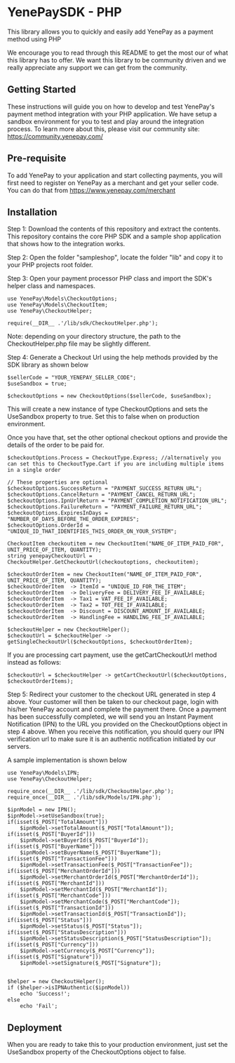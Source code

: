 # YenePaySDK - PHP

This library allows you to quickly and easily add YenePay as a payment method using PHP

We encourage you to read through this README to get the most our of what this library has to offer. We want this library to be community driven and we really appreciate any support we can get from the community.

## Getting Started

These instructions will guide you on how to develop and test YenePay's payment method integration with your PHP application. We have setup a sandbox environment for you to test and play around the integration process. To learn more about this, please visit our community site: https://community.yenepay.com/

## Pre-requisite

To add YenePay to your application and start collecting payments, you will first need to register on YenePay as a merchant and get your seller code. You can do that from https://www.yenepay.com/merchant

## Installation

Step 1: Download the contents of this repository and extract the contents. This repository contains the core PHP SDK and a sample shop application that shows how to the integration works. 

Step 2: Open the folder "sampleshop", locate the folder "lib" and copy it to your PHP projects root folder. 

Step 3: Open your payment processor PHP class and import the SDK's helper class and namespaces.

```
use YenePay\Models\CheckoutOptions;
use YenePay\Models\CheckoutItem;
use YenePay\CheckoutHelper;

require(__DIR__ .'/lib/sdk/CheckoutHelper.php');
```
Note: depending on your directory structure, the path to the CheckoutHelper.php file may be slightly different.

Step 4: Generate a Checkout Url using the help methods provided by the SDK library as shown below

```
$sellerCode = "YOUR_YENEPAY_SELLER_CODE";
$useSandbox = true;

$checkoutOptions = new CheckoutOptions($sellerCode, $useSandbox);
```

This will create a new instance of type CheckoutOptions and sets the UseSandbox property to true. Set this to false when on production environment.

Once you have that, set the other optional checkout options and provide the details of the order to be paid for.

```
$checkoutOptions.Process = CheckoutType.Express; //alternatively you can set this to CheckoutType.Cart if you are including multiple items in a single order

// These properties are optional
$checkoutOptions.SuccessReturn = "PAYMENT_SUCCESS_RETURN_URL";
$checkoutOptions.CancelReturn = "PAYMENT_CANCEL_RETURN_URL";
$checkoutOptions.IpnUrlReturn = "PAYMENT_COMPLETION_NOTIFICATION_URL";
$checkoutOptions.FailureReturn = "PAYMENT_FAILURE_RETURN_URL";
$checkoutOptions.ExpiresInDays = "NUMBER_OF_DAYS_BEFORE_THE_ORDER_EXPIRES";
$checkoutOptions.OrderId = "UNIQUE_ID_THAT_IDENTIFIES_THIS_ORDER_ON_YOUR_SYSTEM";

CheckoutItem checkoutitem = new CheckoutItem("NAME_OF_ITEM_PAID_FOR", UNIT_PRICE_OF_ITEM, QUANTITY);
string yenepayCheckoutUrl = CheckoutHelper.GetCheckoutUrl(checkoutoptions, checkoutitem);

$checkoutOrderItem = new CheckoutItem("NAME_OF_ITEM_PAID_FOR", UNIT_PRICE_OF_ITEM, QUANTITY);
$checkoutOrderItem  -> ItemId = "UNIQUE_ID_FOR_THE_ITEM";
$checkoutOrderItem  -> DeliveryFee = DELIVERY_FEE_IF_AVAILABLE;
$checkoutOrderItem  -> Tax1 = VAT_FEE_IF_AVAILABLE;
$checkoutOrderItem  -> Tax2 = TOT_FEE_IF_AVAILABLE;
$checkoutOrderItem  -> Discount = DISCOUNT_AMOUNT_IF_AVAILABLE;
$checkoutOrderItem  -> HandlingFee = HANDLING_FEE_IF_AVAILABLE;

$checkoutHelper = new CheckoutHelper();
$checkoutUrl = $checkoutHelper -> getSingleCheckoutUrl($checkoutOptions, $checkoutOrderItem);
```

If you are processing cart payment, use the getCartCheckoutUrl method instead as follows:

```
$checkoutUrl = $checkoutHelper -> getCartCheckoutUrl($checkoutOptions, $checkoutOrderItems);
```

Step 5: Redirect your customer to the checkout URL generated in step 4 above. Your customer will then be taken to our checkout page, login with his/her YenePay account and complete the payment there. Once a payment has been successfully completed, we will send you an Instant Payment Notification (IPN) to the URL you provided on the CheckoutOptions object in step 4 above. When you receive this notification, you should query our IPN verification url to make sure it is an authentic notification initiated by our servers.

A sample implementation is shown below

```
use YenePay\Models\IPN;
use YenePay\CheckoutHelper;

require_once(__DIR__ .'/lib/sdk/CheckoutHelper.php');
require_once(__DIR__ .'/lib/sdk/Models/IPN.php');

$ipnModel = new IPN();
$ipnModel->setUseSandbox(true);
if(isset($_POST["TotalAmount"]))
	$ipnModel->setTotalAmount($_POST["TotalAmount"]);
if(isset($_POST["BuyerId"]))
	$ipnModel->setBuyerId($_POST["BuyerId"]);
if(isset($_POST["BuyerName"]))
	$ipnModel->setBuyerName($_POST["BuyerName"]);
if(isset($_POST["TransactionFee"]))
	$ipnModel->setTransactionFee($_POST["TransactionFee"]);
if(isset($_POST["MerchantOrderId"]))
	$ipnModel->setMerchantOrderId($_POST["MerchantOrderId"]);
if(isset($_POST["MerchantId"]))
	$ipnModel->setMerchantId($_POST["MerchantId"]);
if(isset($_POST["MerchantCode"]))
	$ipnModel->setMerchantCode($_POST["MerchantCode"]);
if(isset($_POST["TransactionId"]))
	$ipnModel->setTransactionId($_POST["TransactionId"]);
if(isset($_POST["Status"]))
	$ipnModel->setStatus($_POST["Status"]);
if(isset($_POST["StatusDescription"]))
	$ipnModel->setStatusDescription($_POST["StatusDescription"]);
if(isset($_POST["Currency"]))
	$ipnModel->setCurrency($_POST["Currency"]);
if(isset($_POST["Signature"]))
	$ipnModel->setSignature($_POST["Signature"]);


$helper = new CheckoutHelper();
if ($helper->isIPNAuthentic($ipnModel))
	echo 'Success!';
else
	echo 'Fail';
```

## Deployment

When you are ready to take this to your production environment, just set the UseSandbox property of the CheckoutOptions object to false.











